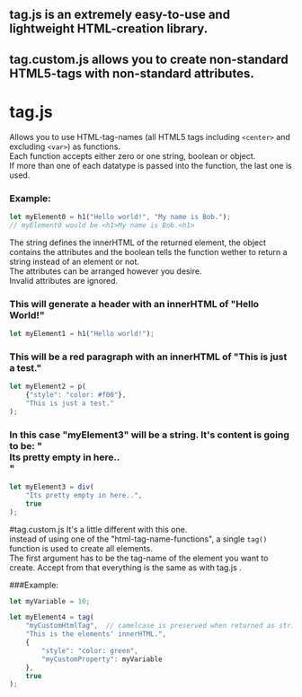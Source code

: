 ## tag.js is an extremely easy-to-use and lightweight HTML-creation library.
## tag.custom.js allows you to create non-standard HTML5-tags with non-standard attributes.

# tag.js
Allows you to use HTML-tag-names (all HTML5 tags including `<center>` and excluding `<var>`) as functions.<br />
Each function accepts either zero or one string, boolean or object.<br />
If more than one of each datatype is passed into the function, the last one is used.
### Example:
```js
let myElement0 = h1("Hello world!", "My name is Bob.");
// myElement0 would be <h1>My name is Bob.<h1>
```

The string defines the innerHTML of the returned element, the object contains the attributes and the boolean tells the function wether to return a string instead of an element or not.<br />
The attributes can be arranged however you desire.<br />
Invalid attributes are ignored.

### This will generate a header with an innerHTML of "Hello World!"
```js
let myElement1 = h1("Hello world!");
```

### This will be a red paragraph with an innerHTML of "This is just a test."
```js
let myElement2 = p(
    {"style": "color: #f00"},
    "This is just a test."
);
```

### In this case "myElement3" will be a string. It's content is going to be: "<div>Its pretty empty in here..</div>"
```js
let myElement3 = div(
    "Its pretty empty in here..",
    true
);
```

#tag.custom.js
It's a little different with this one.<br />
instead of using one of the "html-tag-name-functions", a single `tag()` function is used to create all elements.<br />
The first argument has to be the tag-name of the element you want to create. Accept from that everything is the same as with tag.js .

###Example:
```js
let myVariable = 10;

let myElement4 = tag(
    "myCustomHtmlTag",  // camelcase is preserved when returned as string.
    "This is the elements' innerHTML.",
    {
        "style": "color: green",
        "myCustomProperty": myVariable
    },
    true
);
```
